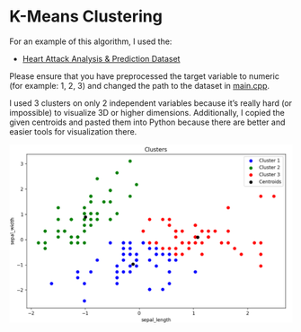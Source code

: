 # K-Means Clustering

For an example of this algorithm, I used the:
- [Heart Attack Analysis & Prediction Dataset](https://www.kaggle.com/datasets/rashikrahmanpritom/heart-attack-analysis-prediction-dataset)

Please ensure that you have preprocessed the target variable to numeric (for example: 1, 2, 3) and changed the path to the dataset in [main.cpp](main.cpp).

I used 3 clusters on only 2 independent variables because it’s really hard (or impossible) to visualize 3D or higher dimensions. Additionally, I copied the given centroids and pasted them into Python because there are better and easier tools for visualization there.


![result](centroids.png)

